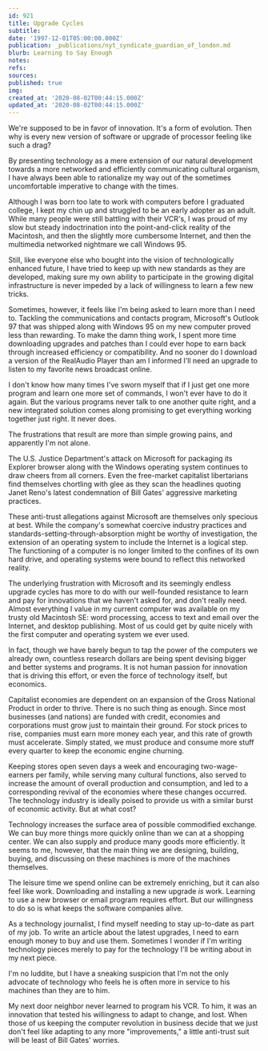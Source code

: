 ```yaml
---
id: 921
title: Upgrade Cycles
subtitle: 
date: '1997-12-01T05:00:00.000Z'
publication: _publications/nyt_syndicate_guardian_of_london.md
blurb: Learning to Say Enough
notes: 
refs: 
sources: 
published: true
img: 
created_at: '2020-08-02T00:44:15.000Z'
updated_at: '2020-08-02T00:44:15.000Z'
---
```

We're supposed to be in favor of innovation. It's a form of evolution. Then why is every new version of software or upgrade of processor feeling like such a drag?

By presenting technology as a mere extension of our natural development towards a more networked and efficiently communicating cultural organism, I have always been able to rationalize my way out of the sometimes uncomfortable imperative to change with the times.

Although I was born too late to work with computers before I graduated college, I kept my chin up and struggled to be an early adopter as an adult. While many people were still battling with their VCR's, I was proud of my slow but steady indoctrination into the point-and-click reality of the Macintosh, and then the slightly more cumbersome Internet, and then the multimedia networked nightmare we call Windows 95.

Still, like everyone else who bought into the vision of technologically enhanced future, I have tried to keep up with new standards as they are developed, making sure my own ability to participate in the growing digital infrastructure is never impeded by a lack of willingness to learn a few new tricks.

Sometimes, however, it feels like I'm being asked to learn more than I need to. Tackling the communications and contacts program, Microsoft's Outlook 97 that was shipped along with Windows 95 on my new computer proved less than rewarding. To make the damn thing work, I spent more time downloading upgrades and patches than I could ever hope to earn back through increased efficiency or compatibility. And no sooner do I download a version of the RealAudio Player than am I informed I'll need an upgrade to listen to my favorite news broadcast online.

I don't know how many times I've sworn myself that if I just get one more program and learn one more set of commands, I won't ever have to do it again. But the various programs never talk to one another quite right, and a new integrated solution comes along promising to get everything working together just right. It never does.

The frustrations that result are more than simple growing pains, and apparently I'm not alone.

The U.S. Justice Department's attack on Microsoft for packaging its Explorer browser along with the Windows operating system continues to draw cheers from all corners. Even the free-market capitalist libertarians find themselves chortling with glee as they scan the headlines quoting Janet Reno's latest condemnation of Bill Gates' aggressive marketing practices.

These anti-trust allegations against Microsoft are themselves only specious at best. While the company's somewhat coercive industry practices and standards-setting-through-absorption might be worthy of investigation, the extension of an operating system to include the Internet is a logical step. The functioning of a computer is no longer limited to the confines of its own hard drive, and operating systems were bound to reflect this networked reality.

The underlying frustration with Microsoft and its seemingly endless upgrade cycles has more to do with our well-founded resistance to learn and pay for innovations that we haven't asked for, and don't really need. Almost everything I value in my current computer was available on my trusty old Macintosh SE: word processing, access to text and email over the Internet, and desktop publishing. Most of us could get by quite nicely with the first computer and operating system we ever used.

In fact, though we have barely begun to tap the power of the computers we already own, countless research dollars are being spent devising bigger and better systems and programs. It is not human passion for innovation that is driving this effort, or even the force of technology itself, but economics.

Capitalist economies are dependent on an expansion of the Gross National Product in order to thrive. There is no such thing as enough. Since most businesses (and nations) are funded with credit, economies and corporations must grow just to maintain their ground. For stock prices to rise, companies must earn more money each year, and this rate of growth must accelerate. Simply stated, we must produce and consume more stuff every quarter to keep the economic engine churning.

Keeping stores open seven days a week and encouraging two-wage-earners per family, while serving many cultural functions, also served to increase the amount of overall production and consumption, and led to a corresponding revival of the economies where these changes occurred. The technology industry is ideally poised to provide us with a similar burst of economic activity. But at what cost?

Technology increases the surface area of possible commodified exchange. We can buy more things more quickly online than we can at a shopping center. We can also supply and produce many goods more efficiently. It seems to me, however, that the main thing we are designing, building, buying, and discussing on these machines is more of the machines themselves.

The leisure time we spend online can be extremely enriching, but it can also feel like work. Downloading and installing a new upgrade *is* work. Learning to use a new browser or email program requires effort. But our willingness to do so is what keeps the software companies alive.

As a technology journalist, I find myself needing to stay up-to-date as part of my job. To write an article about the latest upgrades, I need to earn enough money to buy and use them. Sometimes I wonder if I'm writing technology pieces merely to pay for the technology I'll be writing about in my next piece.

I'm no luddite, but I have a sneaking suspicion that I'm not the only advocate of technology who feels he is often more in service to his machines than they are to him.

My next door neighbor never learned to program his VCR. To him, it was an innovation that tested his willingness to adapt to change, and lost. When those of us keeping the computer revolution in business decide that we just don't feel like adapting to any more "improvements," a little anti-trust suit will be least of Bill Gates' worries.
